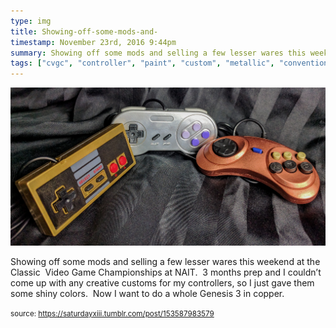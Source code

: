 ```yaml
---
type: img
title: Showing-off-some-mods-and-
timestamp: November 23rd, 2016 9:44pm
summary: Showing off some mods and selling a few lesser wares this weekend at the Classic  Video Game Championships at NAIT  3 months prep and I couldn’t come 
tags: ["cvgc", "controller", "paint", "custom", "metallic", "convention", "edmonton", "alberta", "nait", "retro", "championships", "classic", "sega", "ninetendo", "nes", "snes", "gens"]
---
```

<img src="../media/153587983579.jpg"/>
                                                                                          <div class="caption"><p>Showing off some mods and selling a few lesser wares this weekend at the Classic  Video Game Championships at NAIT.  3 months prep and I couldn’t come up with any creative customs for my controllers, so I just gave them some shiny colors.  Now I want to do a whole Genesis 3 in copper.</p> </div>
                                    
                
                
                
                
                                
<small>source: https://saturdayxiii.tumblr.com/post/153587983579</small>